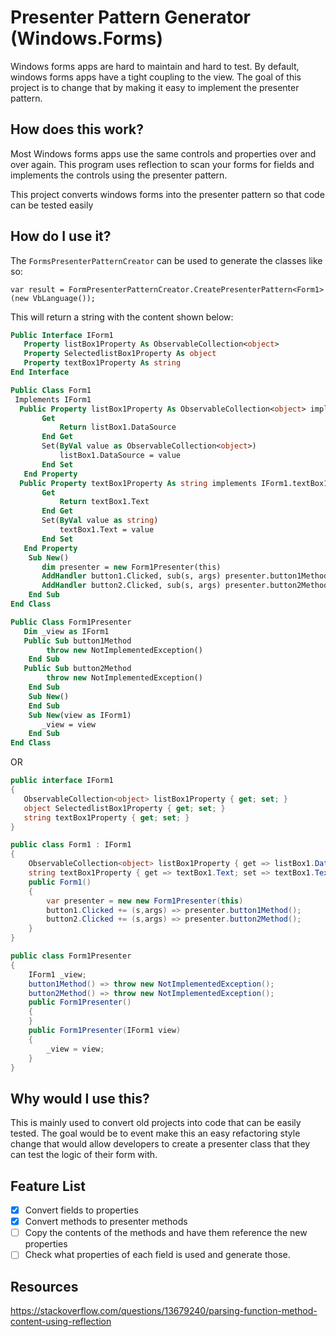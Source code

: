 ﻿# Presenter Pattern Generator (Windows.Forms)

Windows forms apps are hard to maintain and hard to test.  By default, windows forms apps have a tight coupling to the view.  The goal of this project is to change that by making it easy to implement the presenter pattern.

## How does this work?

Most Windows forms apps use the same controls and properties over and over again.  This program uses reflection to scan your forms for fields and implements the controls using the presenter pattern.  


This project converts windows forms into the presenter pattern so that code can be tested easily

## How do I use it?

The ```FormsPresenterPatternCreator``` can be used to generate the classes like so:

```var result = FormPresenterPatternCreator.CreatePresenterPattern<Form1>(new VbLanguage());```

This will return a string with the content shown below:

```vb
Public Interface IForm1
   Property listBox1Property As ObservableCollection<object>
   Property SelectedlistBox1Property As object
   Property textBox1Property As string
End Interface

Public Class Form1
 Implements IForm1
  Public Property listBox1Property As ObservableCollection<object> implements IForm1.listBox1Property
       Get
           Return listBox1.DataSource
       End Get
       Set(ByVal value as ObservableCollection<object>)
           listBox1.DataSource = value
       End Set
   End Property
  Public Property textBox1Property As string implements IForm1.textBox1Property
       Get
           Return textBox1.Text
       End Get
       Set(ByVal value as string)
           textBox1.Text = value
       End Set
   End Property
    Sub New()
       dim presenter = new Form1Presenter(this)
       AddHandler button1.Clicked, sub(s, args) presenter.button1Method()
       AddHandler button2.Clicked, sub(s, args) presenter.button2Method()
    End Sub
End Class

Public Class Form1Presenter
   Dim _view as IForm1
   Public Sub button1Method
        throw new NotImplementedException()
    End Sub
   Public Sub button2Method
        throw new NotImplementedException()
    End Sub
    Sub New()
    End Sub
    Sub New(view as IForm1)
       _view = view
    End Sub
End Class
```
OR
```csharp
public interface IForm1
{
   ObservableCollection<object> listBox1Property { get; set; }
   object SelectedlistBox1Property { get; set; }
   string textBox1Property { get; set; }
}

public class Form1 : IForm1
{
    ObservableCollection<object> listBox1Property { get => listBox1.DataSource; set => listBox1.DataSource = value; }
    string textBox1Property { get => textBox1.Text; set => textBox1.Text = value; }
    public Form1()
    {
        var presenter = new new Form1Presenter(this)
        button1.Clicked += (s,args) => presenter.button1Method();
        button2.Clicked += (s,args) => presenter.button2Method();
    }
}

public class Form1Presenter
{
    IForm1 _view;
    button1Method() => throw new NotImplementedException();
    button2Method() => throw new NotImplementedException();
    public Form1Presenter()
    {
    }
    public Form1Presenter(IForm1 view)
    {
        _view = view;
    }
}
```

## Why would I use this?

This is mainly used to convert old projects into code that can be easily tested.  The goal would be to event make this an easy refactoring style change that would allow developers to create a presenter class that they can test the logic of their form with.

## Feature List
- [x] Convert fields to properties
- [x] Convert methods to presenter methods
- [ ] Copy the contents of the methods and have them reference the new properties
- [ ] Check what properties of each field is used and generate those.
## Resources

https://stackoverflow.com/questions/13679240/parsing-function-method-content-using-reflection